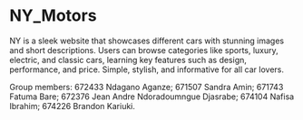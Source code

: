 # NY_Motors
NY is a sleek website that showcases different cars with stunning images and short descriptions. Users can browse categories like sports, luxury, electric, and classic cars, learning key features such as design, performance, and price. Simple, stylish, and informative for all car lovers.

Group members:
672433 Ndagano Aganze;
671507 Sandra Amin;
671743 Fatuma Bare;
672376 Jean Andre Ndoradoumngue Djasrabe;
674104 Nafisa Ibrahim;
674226 Brandon Kariuki.
